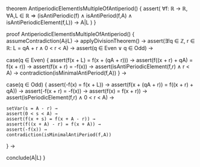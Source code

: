 theorem AntiperiodicElementIsMultipleOfAntiperiod() {
  assert(
    ∀f: ℝ → ℝ, ∀A,L ∈ ℝ ⇒
    (isAntiPeriodic(f) ∧ isAntiPeriod(f,A) ∧ isAntiPeriodicElement(f,L)) →
    A|L
  )
}

proof AntiperiodicElementIsMultipleOfAntiperiod() {
  assumeContradiction(A∤L) →
  applyDivisionTheorem() → 
  assert(∃!q ∈ ℤ, r ∈ ℝ: L = qA + r ∧ 0 < r < A) →
  assert(q ∈ Even ∨ q ∈ Odd) →

  case(q ∈ Even) {
    assert(f(x + L) = f(x + (qA + r))) →
    assert(f((x + r) + qA) = f(x + r)) →
    assert(f(x + r) = -f(x)) →
    assert(isAntiPeriodicElement(f,r) ∧ r < A) →
    contradiction(isMinimalAntiPeriod(f,A))
  } →

  case(q ∈ Odd) {
    assert(-f(x) = f(x + L)) →
    assert(f(x + (qA + r)) = f((x + r) + qA)) →
    assert(-f(x + r) = -f(x)) →
    assert(f(x) = f(x + r)) →
    assert(isPeriodicElement(f,r) ∧ 0 < r < A) →
    
    setVar(s = A - r) →
    assert(0 < s < A) →
    assert(f(x + s) = f(x + A - r)) →
    assert(f((x + A) - r) = f(x + A)) →
    assert(-f(x)) →
    contradiction(isMinimalAntiPeriod(f,A))
  } →
  
  conclude(A|L)
}
